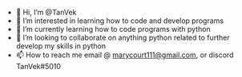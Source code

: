 - 👋 Hi, I’m @TanVek
- 👀 I’m interested in learning how to code and develop programs
- 🌱 I’m currently learning how to code programs with python
- 💞️ I’m looking to collaborate on anything python related to further develop my skills in python
- 📫 How to reach me email @ marycourt111@gmail.com, or discord TanVek#5010

<!---
TanVek/TanVek is a ✨ special ✨ repository because its `README.md` (this file) appears on your GitHub profile.
You can click the Preview link to take a look at your changes.
--->
